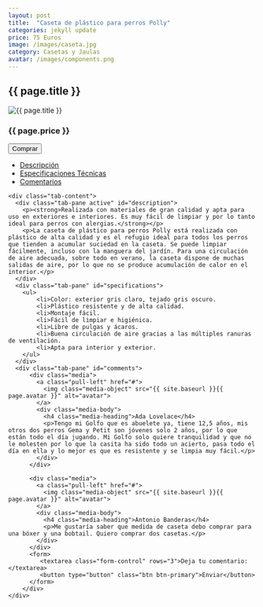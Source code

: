 ```yaml
---
layout: post
title:  "Caseta de plástico para perros Polly"
categories: jekyll update
price: 75 Euros
image: /images/caseta.jpg
category: Casetas y Jaulas
avatar: /images/components.png
---
```


<h2>{{ page.title }}</h2>
<div class=row>
<div id="left" class=col-md-4>
	<img src="{{ site.baseurl }}{{ page.image }}" alt="{{ page.title }}">
	<h3>{{ page.price }}</h3>
	<button type="button" class="btn btn-primary btn-lg">Comprar</button>
</div>

<div id="right" class="col-md-8">
	<ul class="nav nav-tabs" id="myTab">
	  <li class="active"><a href="#description" data-toggle="tab">Descripción</a></li>
	  <li><a href="#specifications" data-toggle="tab">Especificaciones Técnicas</a></li>
	  <li><a href="#comments" data-toggle="tab">Comentarios</a></li>
	</ul>

	<div class="tab-content">
	  <div class="tab-pane active" id="description">
		<p><strong>Realizada con materiales de gran calidad y apta para uso en exteriores e interiores. Es muy fácil de limpiar y por lo tanto ideal para perros con alergias.</strong></p>
		<p>La caseta de plástico para perros Polly está realizada con plástico de alta calidad y es el refugio ideal para todos los perros que tienden a acumular suciedad en la caseta. Se puede limpiar fácilmente, incluso con la manguera del jardín. Para una circulación de aire adecuada, sobre todo en verano, la caseta dispone de muchas salidas de aire, por lo que no se produce acumulación de calor en el interior.</p>
	  </div>
	  <div class="tab-pane" id="specifications">
	  	<ul>
			<li>Color: exterior gris claro, tejado gris oscuro.
			<li>Plástico resistente y de alta calidad.
			<li>Montaje fácil.
			<li>Fácil de limpiar e higiénica.
			<li>Libre de pulgas y ácaros.
			<li>Buena circulación de aire gracias a las múltiples ranuras de ventilación.
			<li>Apta para interior y exterior.
	  	</ul>
	  </div>
	  <div class="tab-pane" id="comments">
		  <div class="media">
		    <a class="pull-left" href="#">
		      <img class="media-object" src="{{ site.baseurl }}{{ page.avatar }}" alt="avatar">
		    </a>
		    <div class="media-body">
		      <h4 class="media-heading">Ada Lovelace</h4>
		      <p>Tengo mi Golfo que es abuelete ya, tiene 12,5 años, mis otros dos perros Gema y Petit son jóvenes solo 2 años, por lo que están todo el día jugando. Mi Golfo solo quiere tranquilidad y que no le molesten por lo que la casita ha sido todo un acierto, pasa todo el día en ella y lo mejor es que es resistente y se limpia muy fácil.</p>
		    </div>
		  </div>
		  
		  <div class="media">
		    <a class="pull-left" href="#">
		      <img class="media-object" src="{{ site.baseurl }}{{ page.avatar }}" alt="avatar">
		    </a>
		    <div class="media-body">
		      <h4 class="media-heading">Antonio Banderas</h4>
		      <p>Me gustaría saber que medida de caseta debo comprar para una bóxer y una bobtail. Quiero comprar dos casetas.</p>
		    </div>
		  </div>
		  <form>
		 	 <textarea class="form-control" rows="3">Deja tu comentario:</textarea>
			 <button type="button" class="btn btn-primary">Enviar</button>
	  	  </form>
	  	</div>
	</div>
</div> 
